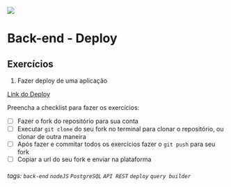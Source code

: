 ![](https://i.imgur.com/xG74tOh.png)

# Back-end - Deploy

## Exercícios

1.  Fazer deploy de uma aplicação

[Link do Deploy](https://exercicios-backend-deploy-7e08.onrender.com)

Preencha a checklist para fazer os exercícios:

- [ ] Fazer o fork do repositório para sua conta
- [ ] Executar `git clone` do seu fork no terminal para clonar o repositório, ou clonar de outra maneira
- [ ] Após fazer e commitar todos os exercícios fazer o `git push` para seu fork
- [ ] Copiar a url do seu fork e enviar na plataforma

###### tags: `back-end` `nodeJS` `PostgreSQL` `API REST` `deploy` `query builder`
